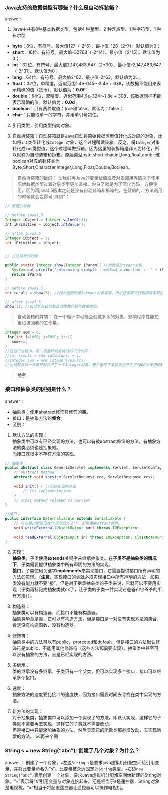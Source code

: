 ﻿### Java支持的数据类型有哪些？什么是自动拆装箱？
answer:
1. Java中共有8种基本数据类型，包括4 种整型、2 种浮点型、1 种字符型、1 种布尔型<br/>
- **byte**：8位、有符号。最大值127（-2^6）、最小值-128（2^7）。默认值为0；
- **short**：16位、有符号。最大值-32768（-2^14）、最小值（2^15）。默认值为0；
- **int**：32位、有符号。最大值2,147,483,647（2*30）、最小值-2,147,483,647（-2^31）。默认值为0；
- **long**：64位、有符号。最大值2^62，最小值-2^63。默认值为0L；
- **float**：32位，单精度。近似范围1.4e-045〜3.4e + 038，该数据不能用来表示精确的值（货币）。默认值为：**0.0f**；
- **double**：64位，双精度。近似范围4.9e-324〜1.8e + 308，该数据同样不能表示精确的值。默认值为：**0.0d**；
- **boolean**：只有两种取值：true和false。默认为：false；
- **char**：只能取单一的字符，并用单引号包住。
2. 引用类型，引用类型指向对象。

3. 自动拆装箱：自动装箱就是Java自动将原始数据类型值转化成对应的对象，比如将`int`类型转化成`Integer`对象，这个过程叫做装箱。反之，将`Integer`对象转化成`int`类型值，这个过程叫做拆箱。因为这里的装拆箱是非人为转化，所以就称为自动装箱和拆箱。原始类型byte,short,char,int,long,float,double和boolean对应的封装类为Byte,Short,Character,Integer,Long,Float,Double,Boolean。
>自动拆装箱的目的：
>让我们再Java的变量赋值或者对象调用等情况下使用原始数据类型过着对象类型更加直接。说白了就是为了简化代码，方便使用。因为再java1.5版本之前是没有自动装箱和拆箱的，在赋值的、方法调用的时候就会变得可“麻烦”：
```java
// 赋值的时候

// before java1.5
Integer iObject = Integer.valueOf(3);
Int iPrimitive = iObject.intValue();

// after java1.5
Integer iObject = 3;
int iPrimitive = iObject;


// 方法调用的时候

public static Integer show(Integer iParam){ //参数是Integer对象
   System.out.println("autoboxing example - method invocation i: " + iParam);
   return iParam;
}

// before java1.5
int result = show(3); //因为返回的是Integer对象类型，所以还需要进行数据类型转换

// after java1.5
show(3); //自动拆装箱功能自动为我们转化数据类型。
```
>自动装箱的弊端：
>在一个循环中可能会创建多余的对象。影响程序性能加重垃圾回收的工作量。
```java
Integer sum = 0;
 for(int i=1000; i<5000; i++){
   sum+=i;
}
//在这个过程中，每一次循环就会执行如下的代码：
//int result = sum.intValue() + i;
//Integer sum = new Integer(result);
//也就是说每一次循环就会产生一个Integer对象，整个循环下来就足足产生了4000个无用的Integer对象。可怕。
```
>[参考](https://droidyue.com/blog/2015/04/07/autoboxing-and-autounboxing-in-java/)

### 接口和抽象类的区别是什么？
answer：
- 抽象类：使用abstract修饰符修饰的**类**。
- 接口：是抽象方法的**集合**。
- 区别：<br/>
1. 默认方法的实现：<br/>抽象类中可以有已经实现的方法，也可以有被abstract修饰的方法。有抽象方法的类必须也是抽象的。<br/>而接口就根本不存在方法的实现。
```java
// 抽象类：
public abstract class GenericServlet implements Servlet, ServletConfig, Serializable {
    // abstract method
    abstract void service(ServletRequest req, ServletResponse res);
 
    void init() { //已经实现的方法
        // Its implementation
    }
    // other method related to Servlet
}

//接口：
public interface Externalizable extends Serializable {
    // 可以看出都是没有**实现的方法**，但不用abstract修饰。
    void writeExternal(ObjectOutput out) throws IOException;
 
    void readExternal(ObjectInput in) throws IOException, ClassNotFoundException;
}
```
2. 实现：<br/>**抽象类**，子类使用**extends**关键字来继承抽象类。在**子类不是抽象类的情况下**，子类需要提供抽象类中所有声明的方法的实现。<br/>**接口**，子类使用关键字**implements**来实现接口，它需要提供接口所有声明的方法的实现。（**注意**，实现接口的类就必须实现接口中所有声明的方法，如果类没有能力就不要“接”，但是对于继承抽象类的子类来说，它就可以不要用实现（子类再标记成抽象类就ok了，让子类的子类一并实现它爸爸和它爷爷的所有方法））。
3. 构造器：<br/>抽象类可以有构造器，而接口不能有构造器。<br/>抽象类毕竟是类，它可以有构造方法，但是接口是一对没有实现方法的集合，肯定没有构造函数，没有构造器。
4. 修饰符：<br/>抽象类中的方法可以有public、protected和default，但是接口的方法默认修饰符是public，不能用其他修饰符（这些方法都需要实现）。抽象类中甚至可以没有抽象的方法，全是已经实现的方法。

5. 多继承：<br/>类的继承没有多继承，子类只有一个父类，但可以实现多个接口，接口可以继承多个接口。
6. 速度：<br/>抽象方法的速度要比接口的速度快，因为接口需要时间去寻找在类中实现的方法。
7. 新方法的实现：<br/>对于抽象类，抽象类中可以添加一个实现了的方法，即默认实现，这样它的子类就不需要再去实现，这样它的子类就不需要改动。<br/>但是接口中只能添加抽象的方法，然后实现它的所欲类都必须改动，去实现新增的方法。
![再来个图](https://i.loli.net/2019/03/18/5c8f09b3d7c44.png)

### String s = new String(“abc”); 创建了几个对象？为什么？
answer：
创建了一个对象，`=`左边`String s`是要求java虚拟机分配空间给引用变量，并将此变量命名为“s”。此变量被永远固定为`String`类型。`=`右边`new String(“abc”)`表示创建一个对象，要求Java虚拟机分配**堆**空间给新建的String对象。“=”表示将“s”引用变量与对象连接起来。还是相当于s是遥控器，String对象是电视机，“=”相当于将配置遥控器让遥控器可以操作电视机。

